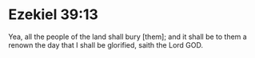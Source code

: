 # Ezekiel 39:13

Yea, all the people of the land shall bury [them]; and it shall be to them a renown the day that I shall be glorified, saith the Lord GOD.